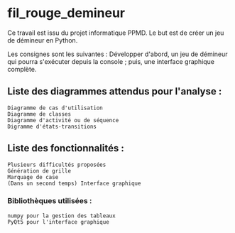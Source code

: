 # fil_rouge_demineur

Ce travail est issu du projet informatique PPMD. Le but est de créer un jeu de démineur en Python.

Les consignes sont les suivantes :
Développer d'abord, un jeu de démineur qui pourra s'exécuter depuis la console ; puis, une interface graphique complète.

## Liste des diagrammes attendus pour l'analyse :

    Diagramme de cas d'utilisation
    Diagramme de classes
    Diagramme d'activité ou de séquence
    Digramme d'états-transitions

## Liste des fonctionnalités :

    Plusieurs difficultés proposées
    Génération de grille
    Marquage de case
    (Dans un second temps) Interface graphique

### Bibliothèques utilisées :

    numpy pour la gestion des tableaux
    PyQt5 pour l'interface graphique

